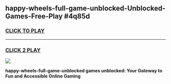 
## happy-wheels-full-game-unblocked-Unblocked-Games-Free-Play #4q85d
<h3>
<a href="https://us.freeplayer.one?title=happy-wheels-full-game-unblocked&ref=9M">CLICK TO PLAY</a></h3>
<hr>

<h3>
<a href="https://us.freeplayer.one?title=happy-wheels-full-game-unblocked&ref=9M">CLICK 2 PLAY</a>
  
</h3>

<a href="https://us.freeplayer.one?title=happy-wheels-full-game-unblocked&ref=9M"><img src="https://clearcache.store/games.png"></a>


**happy-wheels-full-game-unblocked games unblocked: Your Gateway to Fun and Accessible Online Gaming**
